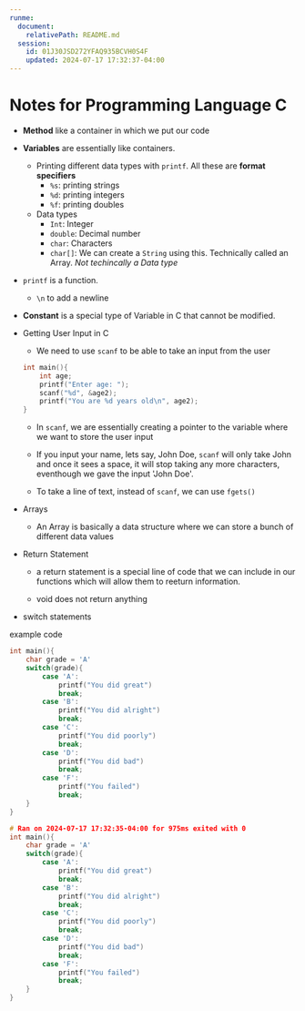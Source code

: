 ```yaml
---
runme:
  document:
    relativePath: README.md
  session:
    id: 01J30JSD272YFAQ935BCVH0S4F
    updated: 2024-07-17 17:32:37-04:00
---
```


# Notes for Programming Language C

- **Method** like a container in which we put our code

- **Variables** are essentially like containers.

    - Printing different data types with `printf`. All these are **format specifiers**
        - `%s`: printing strings
        - `%d`: printing integers
        - `%f`: printing doubles
    - Data types
        - `Int`: Integer
        - `double`: Decimal number
        - `char`: Characters
        - `char[]`: We can create a `String` using this. Technically called an Array. *Not techincally a Data type*

- `printf` is a function. 

    - `\n` to add a newline

- **Constant** is a special type of Variable in C that cannot be modified. 

- Getting User Input in C
    - We need to use `scanf` to be able to take an input from the user

    ```c
    int main(){
        int age;
        printf("Enter age: ");
        scanf("%d", &age2);
        printf("You are %d years old\n", age2);
    }
    ```
    - In `scanf`, we are essentially creating a pointer to the variable where we want to store the user input
    
    - If you input your name, lets say, John Doe, `scanf` will only take John and once it sees a space, it will stop taking any more characters, eventhough we gave the input 'John Doe'.

    - To take a line of text, instead of `scanf`, we can use `fgets()`

- Arrays
    - An Array is basically a data structure where we can store a bunch of different data values

- Return Statement
    - a return statement is a special line of code that we can include in our functions which will allow them to reeturn information.

    - void does not return anything

- switch statements

example code

```c {"id":"01J319MXZP5BKFR46GT2PS3HPC"}
int main(){
    char grade = 'A'
    switch(grade){
        case 'A': 
            printf("You did great")
            break;
        case 'B': 
            printf("You did alright")
            break;
        case 'C': 
            printf("You did poorly")
            break;
        case 'D': 
            printf("You did bad")
            break;
        case 'F': 
            printf("You failed")
            break;
    }
}

# Ran on 2024-07-17 17:32:35-04:00 for 975ms exited with 0
int main(){
    char grade = 'A'
    switch(grade){
        case 'A': 
            printf("You did great")
            break;
        case 'B': 
            printf("You did alright")
            break;
        case 'C': 
            printf("You did poorly")
            break;
        case 'D': 
            printf("You did bad")
            break;
        case 'F': 
            printf("You failed")
            break;
    }
}
```